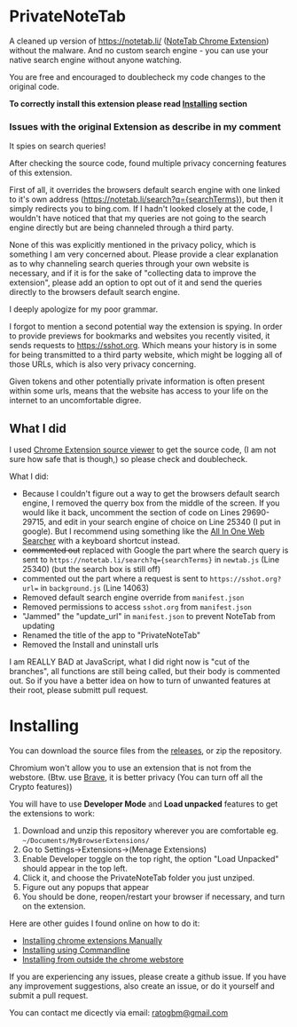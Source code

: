 # PrivateNoteTab
A cleaned up version of https://notetab.li/ ([NoteTab Chrome Extension](https://chrome.google.com/webstore/detail/notetab-notepad-in-the-ho/cjnhekhopohdcoojldnnpfmogbljienl)) without the malware. And no custom search engine - you can use your native search engine without anyone watching.

You are free and encouraged to doublecheck my code changes to the original code.

**To correctly install this extension please read [Installing](#installing) section**

### Issues with the original Extension as describe in my comment
It spies on search queries! 

After checking the source code, found multiple privacy concerning features of this extension. 

First of all, it overrides the browsers default search engine with one linked to it's own address (https://notetab.li/search?q={searchTerms}), but then it simply redirects you to bing.com. If I hadn't looked closely at the code, I wouldn't have noticed that that my queries are not going to the search engine directly but are being channeled through a third party.

None of this was explicitly mentioned in the privacy policy, which is something I am very concerned about. Please provide a clear explanation as to why channeling search queries through your own website is necessary, and if it is for the sake of "collecting data to improve the extension", please add an option to opt out of it and send the queries directly to the browsers default search engine.

I deeply apologize for my poor grammar.

I forgot to mention a second potential way the extension is spying. In order to provide previews for bookmarks and websites you recently visited, it sends requests to https://sshot.org. Which means your history is in some for being transmitted to a third party website, which might be logging all of those URLs, which is also very privacy concerning.

Given tokens and other potentially private information is often present within some urls, means that the website has access to your life on the internet to an uncomfortable digree.

## What I did

I used [Chrome Extension source viewer](https://chrome.google.com/webstore/detail/chrome-extension-source-v/jifpbeccnghkjeaalbbjmodiffmgedin) to get the source code, (I am not sure how safe that is though,) so please check and doublecheck.

What I did:
- Because I couldn't figure out a way to get the browsers default search engine, I removed the querry box from the middle of the screen. If you would like it back, uncomment the section of code on Lines 29690-29715, and edit in your search engine of choice on Line 25340 (I put in google). But I recommend using something like the [All In One Web Searcher](https://chrome.google.com/webstore/detail/all-in-one-web-searcher/enofjgiadilpmldfknojklfjbeaooiap) with a keyboard shortcut instead.
- ~~commented out~~ replaced with Google the part where the search query is sent to `https://notetab.li/search?q={searchTerms}` in `newtab.js` (Line 25340) (but the search box is still off)
- commented out the part where a request is sent to `https://sshot.org?url=` in `background.js` (Line 14063)
- Removed default search engine override from `manifest.json`
- Removed permissions to access `sshot.org` from `manifest.json`
- "Jammed" the "update_url" in `manifest.json` to prevent NoteTab from updating
- Renamed the title of the app to "PrivateNoteTab"
- Removed the Install and uninstall urls

I am REALLY BAD at JavaScript, what I did right now is "cut of the branches", all functions are still being called, but their body is commented out. So if you have a better idea on how to turn of unwanted features at their root, please submitt pull request.

# Installing

You can download the source files from the [releases](https://github.com/RatoGBM/PrivateNoteTab/releases), or zip the repository.

Chromium won't allow you to use an extension that is not from the webstore. (Btw. use [Brave](https://brave.com/), it is better privacy (You can turn off all the Crypto features))

You will have to use **Developer Mode** and **Load unpacked** features to get the extensions to work:
1. Download and unzip this repository wherever you are comfortable eg. `~/Documents/MyBrowserExtensions/`
1. Go to Settings->Extensions->(Menage Extensions)
2. Enable Developer toggle on the top right, the option "Load Unpacked" should appear in the top left.
3. Click it, and choose the PrivateNoteTab folder you just unziped.
4. Figure out any popups that appear
5. You should be done, reopen/restart your browser if necessary, and turn on the extension.

Here are other guides I found online on how to do it:
- [Installing chrome extensions Manually](https://www.cnet.com/tech/services-and-software/how-to-install-chrome-extensions-manually/)
- [Installing using Commandline](https://stackoverflow.com/questions/16800696/how-install-crx-chrome-extension-via-command-line)
- [Installing from outside the chrome webstore](https://www.howtogeek.com/120743/how-to-install-extensions-from-outside-the-chrome-web-store/)

If you are experiencing any issues, please create a github issue.
If you have any improvement suggestions, also create an issue, or do it yourself and submit a pull request.

You can contact me dicectly via email: ratogbm@gmail.com
